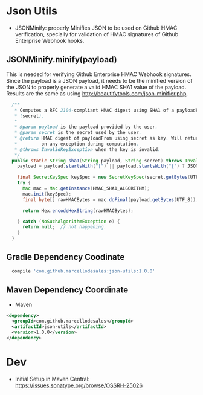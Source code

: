 Json Utils
==========

* JSONMinify: properly Minifies JSON to be used on Github HMAC verification, specially for validation of HMAC signatures of Github Enterprise Webhook hooks.

JSONMinify.minify(payload)
-----

This is needed for verifying Github Enterprise HMAC Webhook signatures. Since the payload is a JSON payload, it needs to be the minified version of the JSON to properly generate a valid HMAC SHA1 value of the payload. Results are the same as using http://beautifytools.com/json-minifier.php.

```java
  /**
   * Computes a RFC 2104-compliant HMAC digest using SHA1 of a payloadFrom with a given key
   * (secret).
   *
   * @param payload is the payload provided by the user.
   * @param secret is the secret used by the user.
   * @return HMAC digest of payloadFrom using secret as key. Will return COMPUTED_INVALID_SIGNATURE
   *         on any exception during computation.
   * @throws InvalidKeyException when the key is invalid.
   */
  public static String sha1(String payload, String secret) throws InvalidKeyException {
    payload = payload.startsWith("[") || payload.startsWith("{") ? JSONMinify.minify(payload) : payload;

    final SecretKeySpec keySpec = new SecretKeySpec(secret.getBytes(UTF_8), HMAC_SHA1_ALGORITHM);
    try {
      Mac mac = Mac.getInstance(HMAC_SHA1_ALGORITHM);
      mac.init(keySpec);
      final byte[] rawHMACBytes = mac.doFinal(payload.getBytes(UTF_8));

      return Hex.encodeHexString(rawHMACBytes);

    } catch (NoSuchAlgorithmException e) {
      return null;  // not happening.
    }
  }
```

Gradle Dependency Coodinate
-------

```groovy
  compile 'com.github.marcellodesales:json-utils:1.0.0'
```

Maven Dependency Coordinate
-----

* Maven

```xml
<dependency>
  <groupId>com.github.marcellodesales</groupId>
  <artifactId>json-utils</artifactId>
  <version>1.0.0</version>
</dependency>
```

Dev
=====

* Initial Setup in Maven Central: https://issues.sonatype.org/browse/OSSRH-25026
